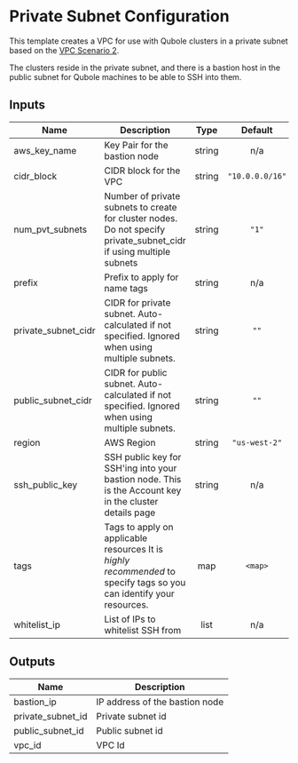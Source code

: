 # Private Subnet Configuration

This template creates a VPC for use with Qubole clusters in a private subnet based on the [VPC Scenario 2](https://docs.aws.amazon.com/vpc/latest/userguide/VPC_Scenario2.html).

The clusters reside in the private subnet, and there is a bastion host in the public subnet for Qubole machines to be able to SSH into them. 

## Inputs

| Name | Description | Type | Default | Required |
|------|-------------|:----:|:-----:|:-----:|
| aws\_key\_name | Key Pair for the bastion node | string | n/a | yes |
| cidr\_block | CIDR block for the VPC | string | `"10.0.0.0/16"` | no |
| num\_pvt\_subnets | Number of private subnets to create for cluster nodes. Do not specify private_subnet_cidr if using multiple subnets | string | `"1"` | no |
| prefix | Prefix to apply for name tags | string | n/a | yes |
| private\_subnet\_cidr | CIDR for private subnet. Auto-calculated if not specified. Ignored when using multiple subnets. | string | `""` | no |
| public\_subnet\_cidr | CIDR for public subnet. Auto-calculated if not specified. Ignored when using multiple subnets. | string | `""` | no |
| region | AWS Region | string | `"us-west-2"` | no |
| ssh\_public\_key | SSH public key for SSH'ing into your bastion node. This is the Account key in the cluster details page | string | n/a | yes |
| tags | Tags to apply on applicable resources It is *highly recommended* to specify tags so you can identify your resources. | map | `<map>` | no |
| whitelist\_ip | List of IPs to whitelist SSH from | list | n/a | yes |

## Outputs

| Name | Description |
|------|-------------|
| bastion\_ip | IP address of the bastion node |
| private\_subnet\_id | Private subnet id |
| public\_subnet\_id | Public subnet id |
| vpc\_id | VPC Id |

